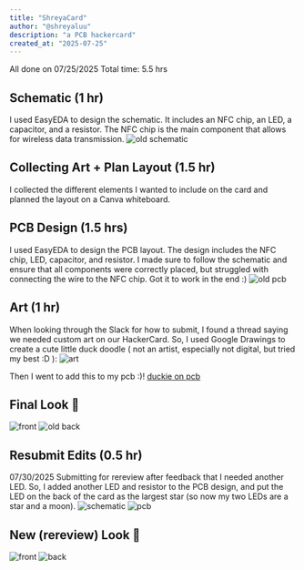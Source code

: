 ```yaml
---
title: "ShreyaCard"
author: "@shreyaluu"
description: "a PCB hackercard"
created_at: "2025-07-25"
---
```


All done on 07/25/2025
Total time: 5.5 hrs

## Schematic (1 hr)
I used EasyEDA to design the schematic. It includes an NFC chip, an LED, a capacitor, and a resistor. The NFC chip is the main component that allows for wireless data transmission.
![old schematic](images/old_schematic.png)

## Collecting Art + Plan Layout (1.5 hr)
I collected the different elements I wanted to include on the card and planned the layout on a Canva whiteboard. 

## PCB Design (1.5 hrs)
I used EasyEDA to design the PCB layout. The design includes the NFC chip, LED, capacitor, and resistor. I made sure to follow the schematic and ensure that all components were correctly placed, but struggled with connecting the wire to the NFC chip. Got it to work in the end :)
![old pcb](images/old_pcb.png)

## Art (1 hr)
When looking through the Slack for how to submit, I found a thread saying we needed custom art on our HackerCard. So, I used Google Drawings to create a cute little duck doodle ( not an artist, especially not digital, but tried my best :D ):
![art](images/art.png)

Then I went to add this to my pcb :)!
[duckie on pcb](images/hello-duck.png.png)

## Final Look 👀
![front](images/front.png)
![old back](images/old_back.png)

## Resubmit Edits (0.5 hr)
07/30/2025
Submitting for rereview after feedback that I needed another LED. So, I added another LED and resistor to the PCB design, and put the LED on the back of the card as the largest star (so now my two LEDs are a star and a moon).
![schematic](images/schematic.png)
![pcb](images/pcb.png)

## New (rereview) Look 👀
![front](images/front.png)
![back](images/back.png)
